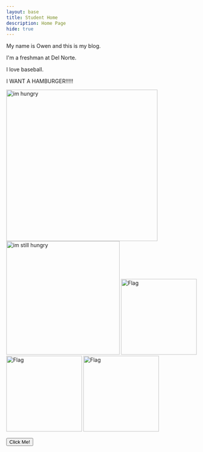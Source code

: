 ```yaml
---
layout: base
title: Student Home 
description: Home Page
hide: true
---
```


My name is Owen and this is my blog.

I'm a freshman at Del Norte.

I love baseball.

I WANT A HAMBURGER!!!!!

<!-- Resized images -->
<img src="https://i.ebayimg.com/images/g/ZYgAAOSwkSdjxzbC/s-l400.png" width="400" alt="im hungry" />

<img src="https://www.thecookierookie.com/wp-content/uploads/2023/04/featured-stovetop-burgers-recipe.jpg" width="300" alt="im still hungry" />

<img src="https://www.flagcolorcodes.com/filter?f=norway&e=waves" width="200" alt="Flag" />

<img src="https://m.media-amazon.com/images/I/61wBttqPtYL.jpg" width="200" alt="Flag" />

<img src="https://upload.wikimedia.org/wikipedia/commons/thumb/a/a9/Flag_of_the_United_States_%28DoS_ECA_Color_Standard%29.svg/640px-Flag_of_the_United_States_%28DoS_ECA_Color_Standard%29.svg.png" width="200" alt="Flag" />

<button type="button">Click Me!</button>